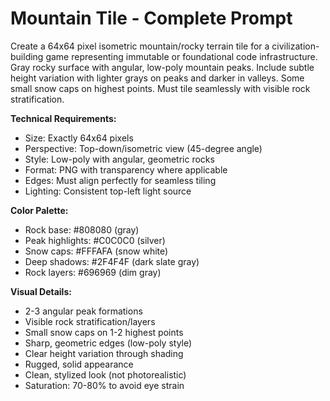 # Mountain Tile - Complete Prompt

Create a 64x64 pixel isometric mountain/rocky terrain tile for a civilization-building game representing immutable or foundational code infrastructure. Gray rocky surface with angular, low-poly mountain peaks. Include subtle height variation with lighter grays on peaks and darker in valleys. Some small snow caps on highest points. Must tile seamlessly with visible rock stratification.

**Technical Requirements:**
- Size: Exactly 64x64 pixels
- Perspective: Top-down/isometric view (45-degree angle)
- Style: Low-poly with angular, geometric rocks
- Format: PNG with transparency where applicable
- Edges: Must align perfectly for seamless tiling
- Lighting: Consistent top-left light source

**Color Palette:**
- Rock base: #808080 (gray)
- Peak highlights: #C0C0C0 (silver)
- Snow caps: #FFFAFA (snow white)
- Deep shadows: #2F4F4F (dark slate gray)
- Rock layers: #696969 (dim gray)

**Visual Details:**
- 2-3 angular peak formations
- Visible rock stratification/layers
- Small snow caps on 1-2 highest points
- Sharp, geometric edges (low-poly style)
- Clear height variation through shading
- Rugged, solid appearance
- Clean, stylized look (not photorealistic)
- Saturation: 70-80% to avoid eye strain
